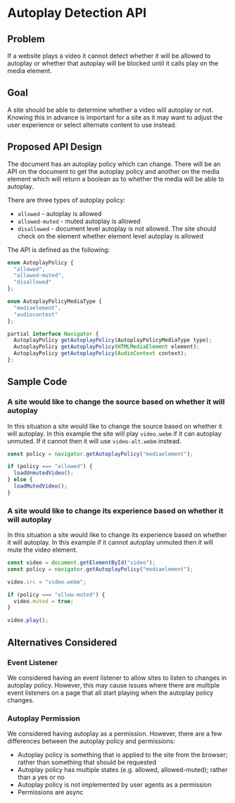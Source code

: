 # Autoplay Detection API

## Problem

If a website plays a video it cannot detect whether it will be allowed to autoplay or whether that autoplay will be blocked until it calls play on the media element.

## Goal

A site should be able to determine whether a video will autoplay or not. Knowing this in advance is important for a site as it may want to adjust the user experience or select alternate content to use instead.

## Proposed API Design

The document has an autoplay policy which can change. There will be an API on the document to get the autoplay policy and another on the media element which will return a boolean as to whether the media will be able to autoplay.

There are three types of autoplay policy:

 * `allowed` - autoplay is allowed
 * `allowed-muted` - muted autoplay is allowed
 * `disallowed` - document level autoplay is not allowed. The site should check on the element whether element level autoplay is allowed

The API is defined as the following:

```javascript
enum AutoplayPolicy {
  "allowed",
  "allowed-muted",
  "disallowed"
};

enum AutoplayPolicyMediaType {
  "mediaelement",
  "audiocontext"
};

partial interface Navigator {
  AutoplayPolicy getAutoplayPolicy(AutoplayPolicyMediaType type);
  AutoplayPolicy getAutoplayPolicy(HTMLMediaElement element);
  AutoplayPolicy getAutoplayPolicy(AudioContext context);
};
```

## Sample Code

### A site would like to change the source based on whether it will autoplay

In this situation a site would like to change the source based on whether it will autoplay. In this example the site will play `video.webm` if it can autoplay unmuted. If it cannot then it will use `video-alt.webm` instead.

```javascript
const policy = navigator.getAutoplayPolicy("mediaelement");

if (policy === "allowed") {
  loadUnmutedVideo();
} else {
  loadMutedVideo();
}
```

### A site would like to change its experience based on whether it will autoplay

In this situation a site would like to change its experience based on whether it will autoplay. In this example if it cannot autoplay unmuted then it will mute the video element.

```javascript
const video = document.getElementById("video");
const policy = navigator.getAutoplayPolicy("mediaelement");

video.src = "video.webm";

if (policy === "allow-muted") {
  video.muted = true;
}

video.play();
```

## Alternatives Considered

### Event Listener

We considered having an event listener to allow sites to listen to changes in autoplay policy. However, this may cause issues where there are multiple event listeners on a page that all start playing when the autoplay policy changes.

### Autoplay Permission

We considered having autoplay as a permission. However, there are a few differences between the autoplay policy and permissions:

 * Autoplay policy is something that is applied to the site from the browser; rather than something that should be requested
 * Autoplay policy has multiple states (e.g. allowed, allowed-muted); rather than a yes or no
 * Autoplay policy is not implemented by user agents as a permission
 * Permissions are async

